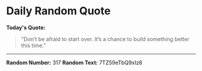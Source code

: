 # Daily Random Quote

**Today's Quote:**
> "Don’t be afraid to start over. It’s a chance to build something better this time."

---

**Random Number:** 317
**Random Text:** 7TZ59eTbQ9xIz8
